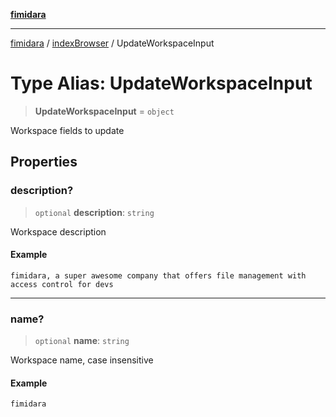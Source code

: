 [**fimidara**](../../README.md)

***

[fimidara](../../modules.md) / [indexBrowser](../README.md) / UpdateWorkspaceInput

# Type Alias: UpdateWorkspaceInput

> **UpdateWorkspaceInput** = `object`

Workspace fields to update

## Properties

### description?

> `optional` **description**: `string`

Workspace description

#### Example

```
fimidara, a super awesome company that offers file management with access control for devs
```

***

### name?

> `optional` **name**: `string`

Workspace name, case insensitive

#### Example

```
fimidara
```
